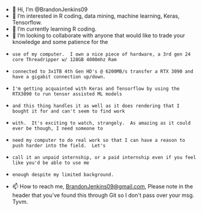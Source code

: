 - 👋 Hi, I’m @BrandonJenkins09
- 👀 I’m interested in R coding, data mining, machine learning, Keras, Tensorflow.
- 🌱 I’m currently learning R coding.
- 💞️ I’m looking to collaborate with anyone that would like to trade your knowledge and some patience for the 
-     use of my computer.  I own a nice piece of hardware, a 3rd gen 24 core Threadripper w/ 128GB 4000mhz Ram
-     connected to 3x1TB 4th Gen HD's @ 6200MB/s transfer a RTX 3090 and have a gigabit connection up/down.
-     I'm getting acquainted with Keras and Tensorflow by using the RTX3090 to run tensor assisted ML models
-     and this thing handles it as well as it does rendering that I bought it for and can't seem to find work
-     with.  It's exciting to watch, strangely.  As amazing as it could ever be though, I need someone to
-     need my computer to do real work so that I can have a reason to push harder into the field.  Let's
-     call it an unpaid internship, or a paid internship even if you feel like you'd be able to use me
-     enough despite my limited background.   
- 📫 How to reach me, BrandonJenkins09@gmail.com, Please note in the header that you've found this through Git so I don't pass over your msg.  Tyvm.

<!---
BrandonJenkins09/BrandonJenkins09 is a ✨ special ✨ repository because its `README.md` (this file) appears on your GitHub profile.
You can click the Preview link to take a look at your changes.
--->
